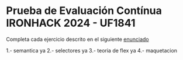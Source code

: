 # Prueba de Evaluación Contínua IRONHACK 2024 - UF1841

Completa cada ejercicio descrito en el siguiente [enunciado](https://docs.google.com/document/d/12UfeWPDnVe0oII9wWECHcUsOEq3-YIl7IVhBY92ggkM/edit?usp=sharing)



1.- semantica ya
2.- selectores ya
3.- teoria de flex ya
4.- maquetacion